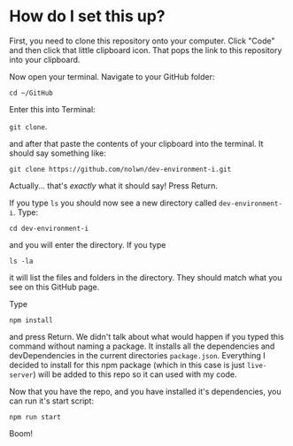 # How do I set this up?

First, you need to clone this repository onto your computer. Click "Code" and then click that little clipboard icon. That pops the link to this repository into your clipboard.

Now open your terminal. Navigate to your GitHub folder:

`cd ~/GitHub`

Enter this into Terminal:

`git clone`.

and after that paste the contents of your clipboard into the terminal. It should say something like:

`git clone https://github.com/nolwn/dev-environment-i.git`

Actually... that's _exactly_ what it should say! Press Return.

If you type `ls` you should now see a new directory called `dev-environment-i`. Type:

`cd dev-environment-i`

and you will enter the directory. If you type

`ls -la`

it will list the files and folders in the directory. They should match what you see on this GitHub page.

Type

`npm install`

and press Return. We didn't talk about what would happen if you typed this command without naming a package. It installs all the dependencies and devDependencies in the current directories `package.json`. Everything I decided to install for this npm package (which in this case is just `live-server`) will be added to this repo so it can used with my code.

Now that you have the repo, and you have installed it's dependencies, you can run it's start script:

`npm run start`

Boom!
